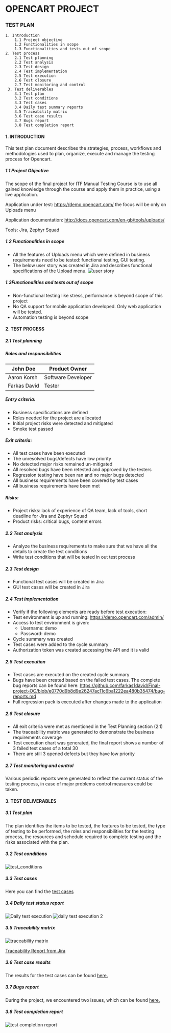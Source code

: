 # OPENCART PROJECT
### TEST PLAN

    1. Introduction
        1.1 Project objective
        1.2 Functionalities in scope
        1.3 Functionalities and tests out of scope
    2. Test process
        2.1 Test planning
        2.2 Test analysis
        2.3 Test design
        2.4 Test implementation
        2.5 Test execution
        2.6 Test closure
        2.7 Test monitoring and control
     3. Test deliverables
        3.1 Test plan
        3.2 Test conditions
        3.3 Test cases
        3.4 Daily test summary reports
        3.5 Traceability matrix
        3.6 Test case results
        3.7 Bugs report
        3.8 Test completion report

#### 1. INTRODUCTION
This test plan document describes the strategies, process, workflows and methodologies used to plan, organize, execute and manage the testing process for Opencart.
##### 1.1 Project Objective
The scope of the final project for ITF Manual Testing Course is to use all gained knowledge through the course and apply them in practice, using a live application.

Application under test: https://demo.opencart.com/  the focus will be only on Uploads menu

Application documentation: http://docs.opencart.com/en-gb/tools/uploads/

Tools: Jira, Zephyr Squad 
##### 1.2 Functionalities in scope
- All the features of Uploads menu which were defined in business requirements need to be tested: functional testing, GUI testing.  
- The below user story was created in Jira and describes functional specifications of the Upload menu.
![user story](https://github.com/farkas1david/Final-project-OC/assets/132594193/4fcc7458-6d1b-4330-bae9-02958943077d)


##### 1.3Functionalities and tests out of scope
- Non-functional testing like stress, performance is beyond scope of this project 
- No QA support for mobile application developed. Only web application will be tested. 
- Automation testing is beyond scope

#### 2. TEST PROCESS
##### 2.1 Test planning
##### Roles and responsibilities
| John Doe | Product Owner |
|---|---|
| Aaron Korsh | Software Developer |
| Farkas David | Tester |

##### Entry criteria:
- Business specifications are defined 
- Roles needed for the project are allocated 
- Initial project risks were detected and mitigated 
- Smoke test passed

##### Exit criteria:
- All test cases have been executed 
- The unresolved bugs/defects have low priority 
- No detected major risks remained un-mitigated 
- All resolved bugs have been retested and approved by the testers
- Regression testing have been ran and no major bugs detected  
- All business requirements have been covered by test cases 
- All business requirements have been met 

##### Risks:
- Project risks: lack of experience of QA team, lack of tools, short deadline for Jira and Zephyr Squad
- Product risks: critical bugs, content errors

##### 2.2 Test analysis 
- Analyze the business requirements to make sure that we have all the details to create the test conditions 
- Write test conditions that will be tested in out test process 

##### 2.3 Test design
- Functional test cases will be created in Jira 
- GUI test cases will be created in Jira 

##### 2.4 Test implementation
- Verify if the following elements are ready before test execution:
- Test environment is up and running: https://demo.opencart.com/admin/
- Access to test environment is given: 
    - Username: demo
    - Password: demo
- Cycle summary was created 
- Test cases were added to the cycle summary 
- Authorization token was created accessing the API and it is valid 

##### 2.5 Test execution
- Test cases are executed on the created cycle summary 
- Bugs have been created based on the failed test cases. The complete bug reports can be found here: https://github.com/farkas1david/Final-project-OC/blob/e0770d9b8d9e26247ac11c6ba1222ea480b35474/bug-reports.md
- Full regression pack is executed after changes made to the application

##### 2.6 Test closure
- All exit criteria were met as mentioned in the Test Planning section (2.1)
- The traceability matrix was generated to demonstrate the business requirements coverage
- Test execution chart was generated, the final report shows a number of 3 failed test cases of a total 30
- There are still 3 opened defects but they have low priority

##### 2.7 Test monitoring and control
Various periodic reports were generated to reflect the current status of the testing process, in case of major problems control measures could be taken.

#### 3. TEST DELIVERABLES

##### 3.1 Test plan
The plan identifies the items to be tested, the features to be tested, the type of testing to be performed, the roles and responsibilities for the testing process, the resources and schedule required to complete testing and the risks associated with the plan.

##### 3.2 Test conditions
![test_conditions](https://github.com/farkas1david/Final-project-OC/assets/132594193/3561417e-05b9-4f3f-8a80-13c0a6933949)


##### 3.3 Test cases
Here you can find the [test cases](https://github.com/farkas1david/Final-project-OC/files/13253212/ZFJ-issue-export-11-03-2023-272134bffffcccf-0001.xlsx)


##### 3.4 Daily test status report
![Daily test execution](https://github.com/farkas1david/Final-project-OC/assets/132594193/488bdb3d-c0a7-4475-b782-a5cb2d40fe12)
![daily test execution 2](https://github.com/farkas1david/Final-project-OC/assets/132594193/770a9f51-77a1-446a-a54b-cb506be0aabb)

##### 3.5 Traceability matrix
![traceability matrix](https://github.com/farkas1david/Final-project-OC/assets/132594193/2c59a1bb-13f0-44e5-9bf6-5eb5b68444fb)

[Traceability Report from Jira](https://github.com/farkas1david/Final-project-OC/files/13120445/Traceability.Report.Recursive.Jira.pdf)

##### 3.6 Test case results
The results for the test cases can be found [here.](https://github.com/farkas1david/Final-project-OC/files/13120447/test.cases.and.results.pdf)

##### 3.7 Bugs report
During the project, we encountered two issues, which can be found [here.](https://github.com/farkas1david/Final-project-OC/files/13120463/bug.report.pdf)

##### 3.8 Test completion report
![test completion report](https://github.com/farkas1david/Final-project-OC/assets/132594193/815c9b79-564f-481d-aece-d20115a99de6)


